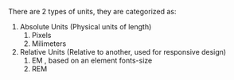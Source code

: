 There are 2 types of units, they are categorized as:

1. Absolute Units (Physical units of length)
   1. Pixels
   2. Milimeters
2. Relative Units (Relative to another, used for responsive design)
   1. EM , based on an element fonts-size
   2. REM


